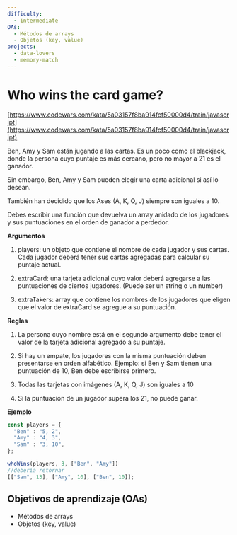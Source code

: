 ```yaml
---
difficulty:
  - intermediate
OAs:
  - Métodos de arrays
  - Objetos (key, value)
projects:
  - data-lovers
  - memory-match
---
```


# Who wins the card game?

[https://www.codewars.com/kata/5a03157f8ba914fcf50000d4/train/javascript](https://www.codewars.com/kata/5a03157f8ba914fcf50000d4/train/javascript)

Ben, Amy y Sam están jugando a las cartas.
Es un poco como el blackjack, donde la persona cuyo puntaje es más cercano, pero
no mayor a 21 es el ganador.

Sin embargo, Ben, Amy y Sam pueden elegir una carta adicional si así lo desean.

También han decidido que los Ases (A, K, Q, J) siempre son iguales a 10.

Debes escribir una función que devuelva un array anidado de los jugadores y sus
puntuaciones en el orden de ganador a perdedor.

__Argumentos__

1. players: un objeto que contiene el nombre de cada jugador y sus cartas.
  Cada jugador deberá tener sus cartas agregadas para calcular su puntaje actual.

2. extraCard: una tarjeta adicional cuyo valor deberá agregarse a las
  puntuaciones de ciertos jugadores. (Puede ser un string o un number)

3. extraTakers: array que contiene los nombres de los jugadores que eligen que
  el valor de extraCard se agregue a su puntuación.

__Reglas__

1. La persona cuyo nombre está en el segundo argumento debe tener el valor de la
  tarjeta adicional agregado a su puntaje.

2. Si hay un empate, los jugadores con la misma puntuación deben presentarse en
  orden alfabético. Ejemplo: si Ben y Sam tienen una puntuación de 10, Ben debe
  escribirse primero.

3. Todas las tarjetas con imágenes (A, K, Q, J) son iguales a 10

4. Si la puntuación de un jugador supera los 21, no puede ganar.

__Ejemplo__

```js
const players = {
  "Ben" : "5, 2",
  "Amy" : "4, 3",
  "Sam" : "3, 10",
};

whoWins(players, 3, ["Ben", "Amy"])
//debería retornar
[["Sam", 13], ["Amy", 10], ["Ben", 10]];
```

## Objetivos de aprendizaje (OAs)

- Métodos de arrays
- Objetos (key, value)
